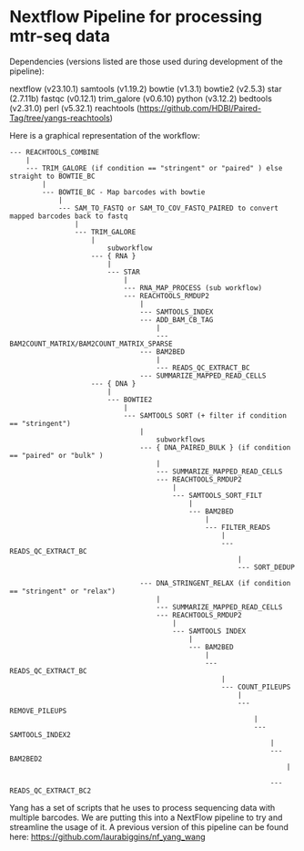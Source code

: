 # Nextflow Pipeline for processing mtr-seq data

Dependencies (versions listed are those used during development of the pipeline):

nextflow (v23.10.1)
samtools (v1.19.2)
bowtie (v1.3.1)
bowtie2 (v2.5.3)
star (2.7.11b)
fastqc (v0.12.1)
trim_galore (v0.6.10)
python (v3.12.2)
bedtools (v2.31.0) 
perl (v5.32.1)
reachtools (https://github.com/HDBI/Paired-Tag/tree/yangs-reachtools)

 
Here is a graphical representation of the workflow:
```
--- REACHTOOLS_COMBINE
    |
    --- TRIM_GALORE (if condition == "stringent" or "paired" ) else straight to BOWTIE_BC
        |
        --- BOWTIE_BC - Map barcodes with bowtie
            |
            --- SAM_TO_FASTQ or SAM_TO_COV_FASTQ_PAIRED to convert mapped barcodes back to fastq
                |
                --- TRIM_GALORE
                    |
                        subworkflow
                    --- { RNA }
                        | 
                        --- STAR
                            | 
                            --- RNA_MAP_PROCESS (sub workflow) 
                            --- REACHTOOLS_RMDUP2
                                |
                                --- SAMTOOLS_INDEX
                                --- ADD_BAM_CB_TAG
                                    |
                                    --- BAM2COUNT_MATRIX/BAM2COUNT_MATRIX_SPARSE
                                --- BAM2BED
                                    |
                                    --- READS_QC_EXTRACT_BC
                                --- SUMMARIZE_MAPPED_READ_CELLS     
                    --- { DNA }
                        |
                        --- BOWTIE2
                            | 
                            --- SAMTOOLS SORT (+ filter if condition == "stringent")
                                |
                                    subworkflows
                                --- { DNA_PAIRED_BULK } (if condition == "paired" or "bulk" )
                                    |
                                    --- SUMMARIZE_MAPPED_READ_CELLS
                                    --- REACHTOOLS_RMDUP2
                                        |
                                        --- SAMTOOLS_SORT_FILT
                                            |
                                            --- BAM2BED
                                                |
                                                --- FILTER_READS
                                                    |
                                                    --- READS_QC_EXTRACT_BC
                                                        |
                                                        --- SORT_DEDUP

                                --- DNA_STRINGENT_RELAX (if condition == "stringent" or "relax")
                                    |
                                    --- SUMMARIZE_MAPPED_READ_CELLS
                                    --- REACHTOOLS_RMDUP2
                                        |
                                        --- SAMTOOLS INDEX
                                            |
                                            --- BAM2BED
                                                |
                                                --- READS_QC_EXTRACT_BC
                                                    |
                                                    --- COUNT_PILEUPS
                                                        |
                                                        --- REMOVE_PILEUPS
                                                            |
                                                            --- SAMTOOLS_INDEX2
                                                                |
                                                                --- BAM2BED2
                                                                    |
```
                                                                    --- READS_QC_EXTRACT_BC2
                                                                    
                                                         


Yang has a set of scripts that he uses to process sequencing data with multiple barcodes. We are putting this into a NextFlow pipeline to try and streamline the usage of it.
A previous version of this pipeline can be found here: https://github.com/laurabiggins/nf_yang_wang 